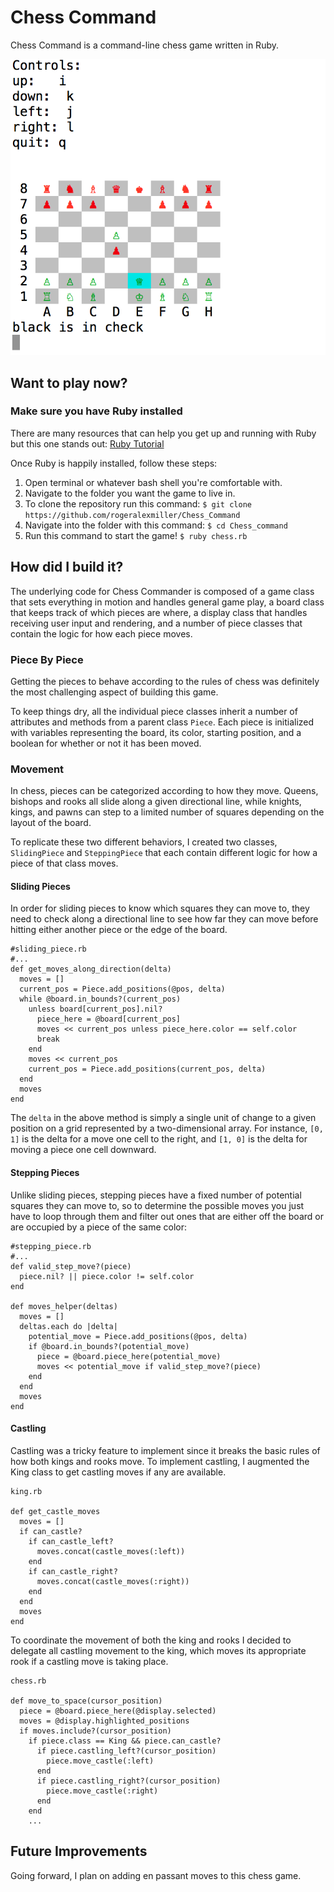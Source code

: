 # Chess Command

Chess Command is a command-line chess game written in Ruby.

![Chess]

[Chess]: ./images/chess.png

## Want to play now?

### Make sure you have Ruby installed
There are many resources that can help you get up and running with Ruby
but this one stands out: <a href="http://installrails.com/steps/choose_os"> Ruby
Tutorial </a>

Once Ruby is happily installed, follow these steps:

1. Open terminal or whatever bash shell you're comfortable with.
2. Navigate to the folder you want the game to live in.
3. To clone the repository run this command:
`$ git clone https://github.com/rogeralexmiller/Chess_Command`
2. Navigate into the folder with this command:
`$ cd Chess_command`
3. Run this command to start the game!
 `$ ruby chess.rb`

## How did I build it?

The underlying code for Chess Commander is composed of a game class that sets
everything in motion and handles general game play, a board class that keeps
track of which pieces are where, a display class that handles receiving user
input and rendering, and a number of piece classes that contain the logic for
how each piece moves.

### Piece By Piece

Getting the pieces to behave according to the rules of chess was definitely the
most challenging aspect of building this game.

To keep things dry, all the individual piece classes inherit a number of attributes and methods from a
parent class `Piece`. Each piece is initialized with variables representing
the board, its color, starting position, and a boolean for whether or not it has been moved.

### Movement

In chess, pieces can be categorized according to how they move. Queens, bishops and rooks
all slide along a given directional line, while knights, kings, and pawns can step to a limited number of squares
depending on the layout of the board.

To replicate these two different behaviors, I created two classes, `SlidingPiece` and `SteppingPiece`
that each contain different logic for how a piece of that class moves.

#### Sliding Pieces
In order for sliding pieces to know which squares they can move to, they need to
check along a directional line to see how far they can move before hitting either
another piece or the edge of the board.

```
#sliding_piece.rb
#...
def get_moves_along_direction(delta)
  moves = []
  current_pos = Piece.add_positions(@pos, delta)
  while @board.in_bounds?(current_pos)
    unless board[current_pos].nil?
      piece_here = @board[current_pos]
      moves << current_pos unless piece_here.color == self.color
      break
    end
    moves << current_pos
    current_pos = Piece.add_positions(current_pos, delta)
  end
  moves
end
```

The `delta` in the above method is simply a single unit of change to a given position
on a grid represented by a two-dimensional array. For instance, `[0, 1]` is the
delta for a move one cell to the right, and `[1, 0]` is the delta for moving a
piece one cell downward.

#### Stepping Pieces

Unlike sliding pieces, stepping pieces have a fixed number of potential squares
they can move to, so to determine the possible moves you just have to loop through
them and filter out ones that are either off the board or are occupied by a piece
of the same color:

```
#stepping_piece.rb
#...
def valid_step_move?(piece)
  piece.nil? || piece.color != self.color
end

def moves_helper(deltas)
  moves = []
  deltas.each do |delta|
    potential_move = Piece.add_positions(@pos, delta)
    if @board.in_bounds?(potential_move)
      piece = @board.piece_here(potential_move)
      moves << potential_move if valid_step_move?(piece)
    end
  end
  moves
end
```

#### Castling
Castling was a tricky feature to implement since it breaks the basic rules of how
both kings and rooks move. To implement castling, I augmented the King class
to get castling moves if any are available.

```
king.rb

def get_castle_moves
  moves = []
  if can_castle?
    if can_castle_left?
      moves.concat(castle_moves(:left))
    end
    if can_castle_right?
      moves.concat(castle_moves(:right))
    end
  end
  moves
end
```

To coordinate the movement of both the king and rooks I decided to delegate all
castling movement to the king, which moves its appropriate rook if a castling
move is taking place.
```
chess.rb

def move_to_space(cursor_position)
  piece = @board.piece_here(@display.selected)
  moves = @display.highlighted_positions
  if moves.include?(cursor_position)
    if piece.class == King && piece.can_castle?
      if piece.castling_left?(cursor_position)
        piece.move_castle(:left)
      end
      if piece.castling_right?(cursor_position)
        piece.move_castle(:right)
      end
    end
    ...
```

## Future Improvements

Going forward, I plan on adding en passant moves to this chess game.

